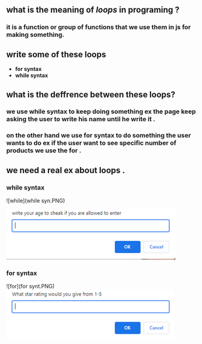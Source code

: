 ## what is the meaning of ***loops*** in programing ?
### it is a function or group of functions that we use them in js for making something.
## write some of these loops 
- **for syntax**
- **while syntax**
## what is the deffrence between these loops?
 ###  we use while syntax to keep doing something ex the page  keep asking the user to write his name until he write it .
  ### on the other hand we use for syntax to do something the user wants to do  ex if the user want to see specific number of products we use the for .

  ## we need a real ex about loops .
  ### while syntax
  ![while](while syn.PNG)



  ![while](while.PNG)

  ### for syntax
  ![for](for synt.PNG)
  ![for](for.PNG)
